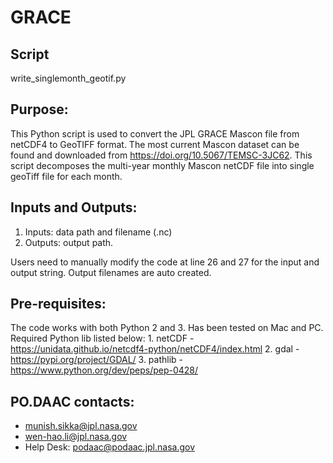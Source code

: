 # GRACE

## Script
write_singlemonth_geotif.py

## Purpose:
This Python script is used to convert the JPL GRACE Mascon file from netCDF4 to GeoTIFF format. The most current Mascon dataset can be found and downloaded from https://doi.org/10.5067/TEMSC-3JC62. This script decomposes the multi-year monthly Mascon netCDF file into single geoTiff file for each month.  

## Inputs and Outputs:
  1. Inputs: data path and filename (.nc)
  2. Outputs: output path.

Users need to manually modify the code at line 26 and 27 for the input and output string. Output filenames are auto created.

## Pre-requisites:
  The code works with both Python 2 and 3. Has been tested on Mac and PC.
  Required Python lib listed below:
    1. netCDF - https://unidata.github.io/netcdf4-python/netCDF4/index.html
    2. gdal - https://pypi.org/project/GDAL/ 
    3. pathlib - https://www.python.org/dev/peps/pep-0428/

## PO.DAAC contacts:
*  munish.sikka@jpl.nasa.gov
*  wen-hao.li@jpl.nasa.gov
*  Help Desk: podaac@podaac.jpl.nasa.gov

